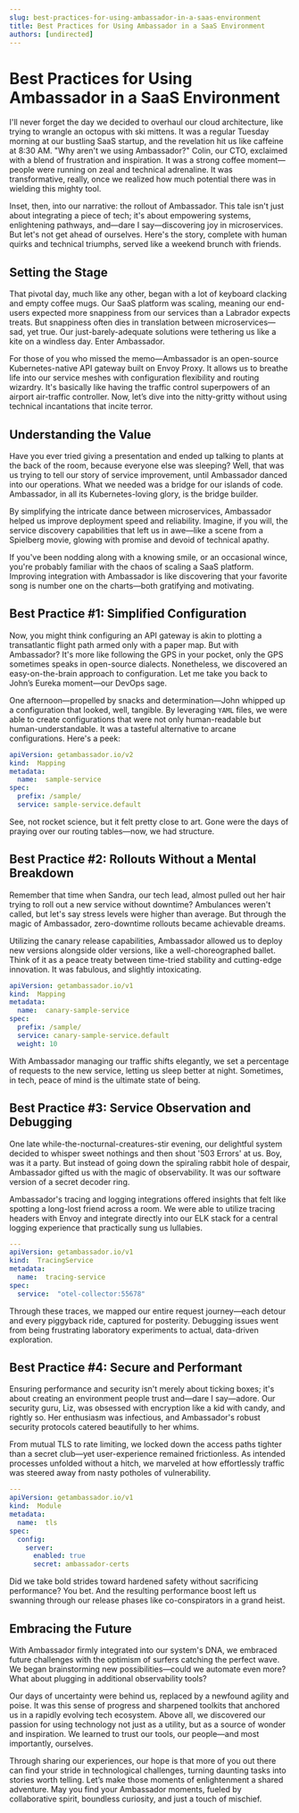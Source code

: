 ```yaml
---
slug: best-practices-for-using-ambassador-in-a-saas-environment
title: Best Practices for Using Ambassador in a SaaS Environment
authors: [undirected]
---
```



# Best Practices for Using Ambassador in a SaaS Environment

I'll never forget the day we decided to overhaul our cloud architecture, like trying to wrangle an octopus with ski mittens. It was a regular Tuesday morning at our bustling SaaS startup, and the revelation hit us like caffeine at 8:30 AM. "Why aren't we using Ambassador?" Colin, our CTO, exclaimed with a blend of frustration and inspiration. It was a strong coffee moment—people were running on zeal and technical adrenaline. It was transformative, really, once we realized how much potential there was in wielding this mighty tool.

Inset, then, into our narrative: the rollout of Ambassador. This tale isn't just about integrating a piece of tech; it's about empowering systems, enlightening pathways, and—dare I say—discovering joy in microservices. But let's not get ahead of ourselves. Here's the story, complete with human quirks and technical triumphs, served like a weekend brunch with friends.

## Setting the Stage

That pivotal day, much like any other, began with a lot of keyboard clacking and empty coffee mugs. Our SaaS platform was scaling, meaning our end-users expected more snappiness from our services than a Labrador expects treats. But snappiness often dies in translation between microservices—sad, yet true. Our just-barely-adequate solutions were tethering us like a kite on a windless day. Enter Ambassador.

For those of you who missed the memo—Ambassador is an open-source Kubernetes-native API gateway built on Envoy Proxy. It allows us to breathe life into our service meshes with configuration flexibility and routing wizardry. It's basically like having the traffic control superpowers of an airport air-traffic controller. Now, let’s dive into the nitty-gritty without using technical incantations that incite terror.

## Understanding the Value

Have you ever tried giving a presentation and ended up talking to plants at the back of the room, because everyone else was sleeping? Well, that was us trying to tell our story of service improvement, until Ambassador danced into our operations. What we needed was a bridge for our islands of code. Ambassador, in all its Kubernetes-loving glory, is the bridge builder.

By simplifying the intricate dance between microservices, Ambassador helped us improve deployment speed and reliability. Imagine, if you will, the service discovery capabilities that left us in awe—like a scene from a Spielberg movie, glowing with promise and devoid of technical apathy.

If you've been nodding along with a knowing smile, or an occasional wince, you're probably familiar with the chaos of scaling a SaaS platform. Improving integration with Ambassador is like discovering that your favorite song is number one on the charts—both gratifying and motivating.

## Best Practice #1: Simplified Configuration

Now, you might think configuring an API gateway is akin to plotting a transatlantic flight path armed only with a paper map. But with Ambassador? It's more like following the GPS in your pocket, only the GPS sometimes speaks in open-source dialects. Nonetheless, we discovered an easy-on-the-brain approach to configuration. Let me take you back to John’s Eureka moment—our DevOps sage.

One afternoon—propelled by snacks and determination—John whipped up a configuration that looked, well, tangible. By leveraging `YAML` files, we were able to create configurations that were not only human-readable but human-understandable. It was a tasteful alternative to arcane configurations. Here's a peek:

```yaml
apiVersion: getambassador.io/v2
kind:  Mapping
metadata:
  name:  sample-service
spec:
  prefix: /sample/
  service: sample-service.default
```

See, not rocket science, but it felt pretty close to art. Gone were the days of praying over our routing tables—now, we had structure.

## Best Practice #2: Rollouts Without a Mental Breakdown

Remember that time when Sandra, our tech lead, almost pulled out her hair trying to roll out a new service without downtime? Ambulances weren't called, but let's say stress levels were higher than average. But through the magic of Ambassador, zero-downtime rollouts became achievable dreams.

Utilizing the canary release capabilities, Ambassador allowed us to deploy new versions alongside older versions, like a well-choreographed ballet. Think of it as a peace treaty between time-tried stability and cutting-edge innovation. It was fabulous, and slightly intoxicating.

```yaml
apiVersion: getambassador.io/v1
kind:  Mapping
metadata:
  name:  canary-sample-service
spec:
  prefix: /sample/
  service: canary-sample-service.default
  weight: 10
```
With Ambassador managing our traffic shifts elegantly, we set a percentage of requests to the new service, letting us sleep better at night. Sometimes, in tech, peace of mind is the ultimate state of being.

## Best Practice #3: Service Observation and Debugging

One late while-the-nocturnal-creatures-stir evening, our delightful system decided to whisper sweet nothings and then shout '503 Errors' at us. Boy, was it a party. But instead of going down the spiraling rabbit hole of despair, Ambassador gifted us with the magic of observability. It was our software version of a secret decoder ring.

Ambassador's tracing and logging integrations offered insights that felt like spotting a long-lost friend across a room. We were able to utilize tracing headers with Envoy and integrate directly into our ELK stack for a central logging experience that practically sung us lullabies.

```yaml
---
apiVersion: getambassador.io/v1
kind:  TracingService
metadata:
  name:  tracing-service
spec:
  service:  "otel-collector:55678"
```

Through these traces, we mapped our entire request journey—each detour and every piggyback ride, captured for posterity. Debugging issues went from being frustrating laboratory experiments to actual, data-driven exploration.

## Best Practice #4: Secure and Performant

Ensuring performance and security isn't merely about ticking boxes; it's about creating an environment people trust and—dare I say—adore. Our security guru, Liz, was obsessed with encryption like a kid with candy, and rightly so. Her enthusiasm was infectious, and Ambassador's robust security protocols catered beautifully to her whims.

From mutual TLS to rate limiting, we locked down the access paths tighter than a secret club—yet user-experience remained frictionless. As intended processes unfolded without a hitch, we marveled at how effortlessly traffic was steered away from nasty potholes of vulnerability.

```yaml
---
apiVersion: getambassador.io/v1
kind:  Module
metadata:
  name:  tls
spec:
  config:
    server:
      enabled: true
      secret: ambassador-certs
```

Did we take bold strides toward hardened safety without sacrificing performance? You bet. And the resulting performance boost left us swanning through our release phases like co-conspirators in a grand heist.

## Embracing the Future

With Ambassador firmly integrated into our system's DNA, we embraced future challenges with the optimism of surfers catching the perfect wave. We began brainstorming new possibilities—could we automate even more? What about plugging in additional observability tools?

Our days of uncertainty were behind us, replaced by a newfound agility and poise. It was this sense of progress and sharpened toolkits that anchored us in a rapidly evolving tech ecosystem. Above all, we discovered our passion for using technology not just as a utility, but as a source of wonder and inspiration. We learned to trust our tools, our people—and most importantly, ourselves.

Through sharing our experiences, our hope is that more of you out there can find your stride in technological challenges, turning daunting tasks into stories worth telling. Let’s make those moments of enlightenment a shared adventure. May you find your Ambassador moments, fueled by collaborative spirit, boundless curiosity, and just a touch of mischief.